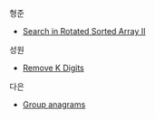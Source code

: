 
형준
- [Search in Rotated Sorted Array II](https://leetcode.com/problems/search-in-rotated-sorted-array-ii/)

성원
- [Remove K Digits](https://leetcode.com/problems/remove-k-digits/)

다은
- [Group anagrams](https://leetcode.com/problems/group-anagrams/)
